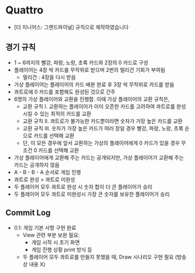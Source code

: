 # Quattro
- [더 지니어스: 그랜드파이널] 규칙으로 제작하였습니다

## 경기 규칙
- 1 ~ 6까지의 빨강, 파랑, 노랑, 초록 카드와 2장의 0 카드로 구성
- 플레이어는 4장 씩 카드를 무작위로 받으며 2번의 멀리건 기회가 부여됨
    - 멀리건 : 4장을 다시 받음
- 가상 플레이어는 플레이어의 카드 배분 완료 후 3장 씩 무작위로 카드를 받음
- 콰트로에 0 카드를 포함해도 완성된 것으로 간주
- 6명의 가상 플레이어와 교환을 진행함. 이때 가상 플레이어의 교환 규칙은,
    - 교환 규칙 I. 교환하는 플레이어가 이미 오픈한 카드를 고려하여 콰트로를 완성시킬 수 있는 최적의 카드를 교환
    - 교환 규칙 II. 콰트로가 불가능한 카드뿐이라면 숫자가 가장 높은 카드를 교환
    - 교환 규칙 III. 숫자가 가장 높은 카드가 여러 장일 경우 빨강, 파랑, 노랑, 초록 순으로 카드를 선택해 교환
    - 단, 이 모든 경우에 앞서 교환하는 가상의 플레이어에게 0 카드가 있을 경우 무조건 0 카드를 선택해 교환
- 가상 플레이어에게 교환해 주는 카드는 공개되지만, 가상 플레이어가 교환해 주는 카드는 공개하지 않음
- A - B - B - A 순서로 게임 진행
- 콰트로 완성 > 콰트로 미완성
- 두 플레이어 모두 콰트로 완성 시 숫자 합이 더 큰 플레이어가 승리
- 두 플레이어 모두 콰트로 미완성시 가장 큰 숫자를 보유한 플레이어가 승리

## Commit Log
- 0.1: 게임 기본 사항 구현 완료
    - View 관련 부분 보완 필요:
        - 게임 시작 시 초기 화면
        - 게임 진행 상황 print 방식 등
    - 두 플레이어 모두 콰트로를 만들지 못했을 때, Draw 시나리오 구현 필요 (방송 상 내용 X)

